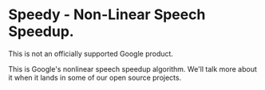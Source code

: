 # Speedy - Non-Linear Speech Speedup.

This is not an officially supported Google product.

This is Google's nonlinear speech speedup algorithm.  We'll talk more about it when it lands in some of our open source projects.
